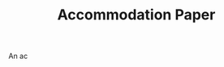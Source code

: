 ---
title: Accommodation Paper
letter: A
permalink: "/definitions/accommodation-paper.html"
body: An ac
published_at: '2018-07-07'
layout: post
---